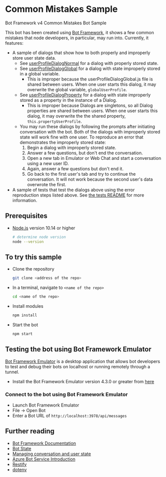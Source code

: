 # Common Mistakes Sample

Bot Framework v4 Common Mistakes Bot Sample

This bot has been created using [Bot Framework](https://dev.botframework.com), it shows a few common mistakes that node developers, in particular, may run into. Currently, it features:

* A sample of dialogs that show how to both properly and improperly store user state data.
  * See [userProfileDialogNormal](./dialogs/userProfileDialogNormal.js) for a dialog with properly stored state.
  * See [userProfileDialogGlobal](./dialogs/userProfileDialogGlobal.js) for a dialog with state improperly stored in a global variable.
    * This is improper because the userProfileDialogGlobal.js file is shared between users. When one user starts this dialog, it may overwrite the global variable, `globalUserProfile`.
  * See [userProfileDialogProperty](./dialogs/userProfileDialogProperty.js) for a dialog with state improperly stored as a property in the instance of a Dialog.
    * This is improper because Dialogs are singletons, so all Dialog properties are shared between users. When one user starts this dialog, it may overwrite the the shared property, `this.propertyUserProfile`.
  * You may run these dialogs by following the prompts after initiating conversation with the bot. Both of the dialogs with improperly stored state will work fine with one user. To reproduce an error that demonstrates the improperly stored state:
    1. Begin a dialog with improperly stored state.
    2. Answer a few questions, but don't end the conversation.
    3. Open a new tab in Emulator or Web Chat and start a conversation using a new user ID.
    4. Again, answer a few questions but don't end it.
    5. Go back to the first user's tab and try to continue the conversation. It will not work because the second user's data overwrote the first.
* A sample of tests that test the dialogs above using the error reproduction steps listed above. See [the tests README](./tests/README.md) for more information.

## Prerequisites

- [Node.js](https://nodejs.org) version 10.14 or higher

    ```bash
    # determine node version
    node --version
    ```

## To try this sample

<!-- 
TODO: Update all steps after figuring out repo address
-->

- Clone the repository

    ```bash
    git clone <address of the repo>
    ```

- In a terminal, navigate to `<name of the repo>`

    ```bash
    cd <name of the repo>
    ```

- Install modules

    ```bash
    npm install
    ```

- Start the bot

    ```bash
    npm start
    ```

## Testing the bot using Bot Framework Emulator

[Bot Framework Emulator](https://github.com/microsoft/botframework-emulator) is a desktop application that allows bot developers to test and debug their bots on localhost or running remotely through a tunnel.

- Install the Bot Framework Emulator version 4.3.0 or greater from [here](https://github.com/Microsoft/BotFramework-Emulator/releases)

### Connect to the bot using Bot Framework Emulator

- Launch Bot Framework Emulator
- File -> Open Bot
- Enter a Bot URL of `http://localhost:3978/api/messages`

## Further reading

- [Bot Framework Documentation](https://docs.botframework.com)
- [Bot State](https://docs.microsoft.com/azure/bot-service/bot-builder-storage-concept)
- [Managing conversation and user state](https://docs.microsoft.com/azure/bot-service/bot-builder-howto-v4-state?tabs=js)
- [Azure Bot Service Introduction](https://docs.microsoft.com/azure/bot-service/bot-service-overview-introduction?view=azure-bot-service-4.0)
- [Restify](https://www.npmjs.com/package/restify)
- [dotenv](https://www.npmjs.com/package/dotenv)
